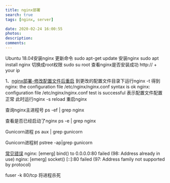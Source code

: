 ```yaml
---
title: nginx部署
search: true
tags: [nginx, server]

date: 2020-02-24 16:00:55
photos:
description:
comments:
---
```

Ubuntu 18.04安装nginx
更新命令
sudo apt-get update
安装nginx
sudo apt install nginx
切换成root权限
sudo su root
查看nginx是否安装成功
http:// + your ip

1、[nginx部署-修改配置文件后重启](https://jingyan.baidu.com/article/656db9182973dae381249c99.html)
到更改的配置文件目录下运行nginx -t  得到
nginx: the configuration file /etc/nginx/nginx.conf syntax is ok
nginx: configuration file /etc/nginx/nginx.conf test is successful
表示配置文件配置正常
此时运行nginx -s reload  重启nginx


查询nginx主进程号
ps -ef | grep nginx

查看是否已经启动了nginx
ps -e | grep nginx

Gunicorn进程
ps aux | grep gunicorn

Gunicorn进程树
pstree -ap|grep gunicorn


[常见错误](https://www.cnblogs.com/daipianpian/p/9551820.html)
nginx: [emerg] bind() to 0.0.0.0:80 failed (98: Address already in use)
nginx: [emerg] socket() [::]:80 failed (97: Address family not supported by protocol)

fuser -k 80/tcp 将进程杀死
